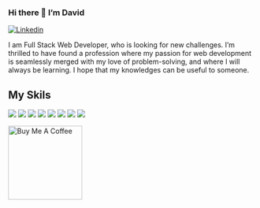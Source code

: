 ### Hi there 👋 I’m David
[<img alt="Linkedin" src="https://img.shields.io/badge/Linkedin-%231DA1F2.svg?&style=for-the-badge&logo=Linkedin&logoColor=white" />](https://www.linkedin.com/in/david-kocharyan/)

I am Full Stack Web Developer, who is looking for new challenges.
I’m thrilled to have found a profession where my passion for web development is seamlessly merged with my love of problem-solving, and where I will always be learning. I hope that my knowledges can be useful to someone.

## My Skils
<p>
  <img src="https://img.shields.io/badge/Python-3776AB?style=for-the-badge&logo=python&logoColor=white" />
  <img src="https://img.shields.io/badge/JavaScript-323330?style=for-the-badge&logo=javascript&logoColor=F7DF1E" />
  <img src="https://img.shields.io/badge/Django-092E20?style=for-the-badge&logo=django&logoColor=white" />
  <img src="https://img.shields.io/badge/Laravel-FF2D20?style=for-the-badge&logo=laravel&logoColor=white" />
  <img src="https://img.shields.io/badge/Flask-000000?style=for-the-badge&logo=flask&logoColor=white" />
  <img src="https://img.shields.io/badge/FastApi-4EA94B?style=for-the-badge&logo=fastApi&logoColor=white" />
  <img src="https://img.shields.io/badge/MySQL-00000F?style=for-the-badge&logo=mysql&logoColor=white" />
  <img src="https://img.shields.io/badge/PostgreSQL-316192?style=for-the-badge&logo=postgresql&logoColor=white" />
</p>

<a href="https://www.buymeacoffee.com/davidkocharyan" target="_blank"><img src="https://cdn.buymeacoffee.com/buttons/v2/default-red.png" alt="Buy Me A Coffee" width="150" ></a>

